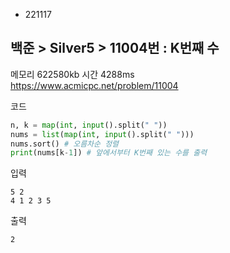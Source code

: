- 221117
## 백준 > Silver5 > 11004번 : K번째 수
메모리 622580kb 시간 4288ms  
https://www.acmicpc.net/problem/11004

코드
```python
n, k = map(int, input().split(" "))
nums = list(map(int, input().split(" ")))
nums.sort() # 오름차순 정렬
print(nums[k-1]) # 앞에서부터 K번째 있는 수를 출력
```

입력
```
5 2  
4 1 2 3 5
```

출력
```
2
```